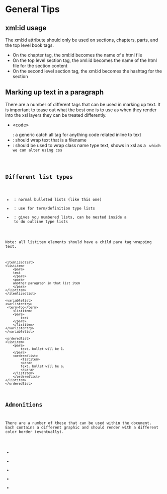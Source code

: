 # General Tips

## xml:id usage

The xml:id attribute should only be used on sections, chapters, parts, and the top level book tags.

* On the chapter tag, the xml:id becomes the name of a html file
* On the top level section tag, the xml:id becomes the name of the html file for the section content
* On the second level section tag, the xml:id becomes the hashtag for the section

## Marking up text in a paragraph

There are a number of different tags that can be used in marking up text.  It is important to tease out what the best one is to use as when they render into the xsl layers they can be treated differently.

* <pre>&lt;code></pre> : a generic catch all tag for anything code related inline to text
* <filename> : should wrap text that is a filename
* <classname> : should be used to wrap class name type text, shows in xsl as a <code class="classname"> which we can alter using css 

## Different list types

* <itemizedlist> : normal bulleted lists (like this one)
* <variablelist> : use for term/definition type lists
* <orderedlist> : gives you numbered lists, can be nested inside a <listitem> to do outline type lists

Note: all listitem elements should have a child para tag wrapping text.

	<itemlizedlist>
  	<listitem>
    	<para>
      	text
    	</para>
    	<para>
      	another paragraph in that list item
    	</para>
  	</listitem>
	</itemlizedlist>

	<variablelist>
  	<varlistentry>
   	 <term>foo</term>
    	<listitem>
      	<para>
        	text
      	</para>
    	</listitem>
  	</varlistentry>
	</variablelist>

	<orderedlist>
  	<listitem>
    	<para>
    		text, bullet will be 1.
    	</para>
    	<orderedlist>
     		<listitem>
        	<para>
          	text, bullet will be a.
        	</para>
      	</listitem>
    	</orderedlist>
  	</listitem>
	</orderedlist>

## Admonitions

There are a number of these that can be used within the document.  Each contains a different graphic and should render with a different color border (eventually).

* <code><tip></code> 
* <note>
* <caution>
* <warning>
* <important>